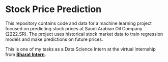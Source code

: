 # Stock Price Prediction

This repository contains code and data for a machine learning project focused on predicting stock prices at Saudi Arabian Oil Company (2222.SR). The project uses historical stock market data to train regression models and make predictions on future prices.

This is one of my tasks as a Data Science Intern at the virtual internship from [**Bharat Intern**](https://www.linkedin.com/company/bharat-intern).
